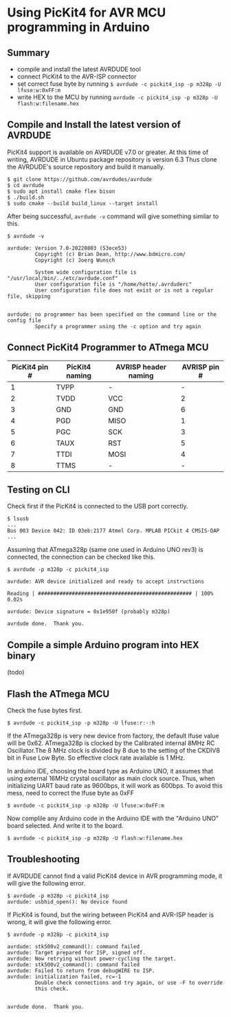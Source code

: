 # Using PicKit4 for AVR MCU programming in Arduino

## Summary

* compile and install the latest AVRDUDE tool
* connect PicKit4 to the AVR-ISP connector
* set correct fuse byte by running `$ avrdude -c pickit4_isp -p m328p -U lfuse:w:0xFF:m`
* write HEX to the MCU by running `avrdude -c pickit4_isp -p m328p -U flash:w:filename.hex`

## Compile and Install the latest version of AVRDUDE

PicKit4 support is available on AVRDUDE v7.0 or greater.
At this time of writing, AVRDUDE in Ubuntu package repository is version 6.3
Thus clone the AVRDUDE's source repository and build it manually.

```
$ git clone https://github.com/avrdudes/avrdude
$ cd avrdude
$ sudo apt install cmake flex bison
$ ./build.sh
$ sudo cmake --build build_linux --target install
```

After being successful, `avrdude -v` command will give something similar to this.

```
$ avrdude -v

avrdude: Version 7.0-20220803 (53ece53)
         Copyright (c) Brian Dean, http://www.bdmicro.com/
         Copyright (c) Joerg Wunsch

         System wide configuration file is "/usr/local/bin/../etc/avrdude.conf"
         User configuration file is "/home/hotte/.avrduderc"
         User configuration file does not exist or is not a regular file, skipping


avrdude: no programmer has been specified on the command line or the config file
         Specify a programmer using the -c option and try again
```

## Connect PicKit4 Programmer to ATmega MCU

PicKit4 pin # | PicKit4 naming | AVRISP header naming | AVRISP pin #
--------------|----------------|----------------------|-------------
1             | TVPP           | -                    | -
2             | TVDD           | VCC                  | 2
3             | GND            | GND                  | 6
4             | PGD            | MISO                 | 1
5             | PGC            | SCK                  | 3
6             | TAUX           | RST                  | 5
7             | TTDI           | MOSI                 | 4
8             | TTMS           | -                    | -

## Testing on CLI

Check first if the PicKit4 is connected to the USB port correctly.

```
$ lsusb
...
Bus 003 Device 042: ID 03eb:2177 Atmel Corp. MPLAB PICkit 4 CMSIS-DAP
...
```

Assuming that ATmega328p (same one used in Arduino UNO rev3) is connected, the connection can be checked like this.

```
$ avrdude -p m328p -c pickit4_isp

avrdude: AVR device initialized and ready to accept instructions

Reading | ################################################## | 100% 0.02s

avrdude: Device signature = 0x1e950f (probably m328p)

avrdude done.  Thank you.
```

## Compile a simple Arduino program into HEX binary

(todo)


## Flash the ATmega MCU

Check the fuse bytes first.

```
$ avrdude -c pickit4_isp -p m328p -U lfuse:r:-:h
```

If the ATmega328p is very new device from factory, the default lfuse value will be 0x62.
ATmega328p is clocked by the Calibrated internal 8MHz RC Oscillator.The 8 MHz clock is divided by 8 due to the setting of the CKDIV8 bit in Fuse Low Byte. So effective clock rate available is 1 MHz.

In arduino IDE, choosing the board type as Arduino UNO, it assumes that using external 16MHz crystal oscillator as main clock source.
Thus, when initializing UART baud rate as 9600bps, it will work as 600bps.
To avoid this mess, need to correct the lfuse byte as 0xFF

```
$ avrdude -c pickit4_isp -p m328p -U lfuse:w:0xFF:m
```

Now complile any Arduino code in the Arduino IDE with the "Arduino UNO" board selected. And write it to the board.

```
$ avrdude -c pickit4_isp -p m328p -U flash:w:filename.hex
```

## Troubleshooting

If AVRDUDE cannot find a valid PicKit4 device in AVR programming mode, it will give the following error.

```
$ avrdude -p m328p -c pickit4_isp
avrdude: usbhid_open(): No device found
```

If PicKit4 is found, but the wiring between PicKit4 and AVR-ISP header is wrong, it will give the following error.

```
$ avrdude -p m328p -c pickit4_isp

avrdude: stk500v2_command(): command failed
avrdude: Target prepared for ISP, signed off.
avrdude: Now retrying without power-cycling the target.
avrdude: stk500v2_command(): command failed
avrdude: Failed to return from debugWIRE to ISP.
avrdude: initialization failed, rc=-1
         Double check connections and try again, or use -F to override
         this check.


avrdude done.  Thank you.
```
